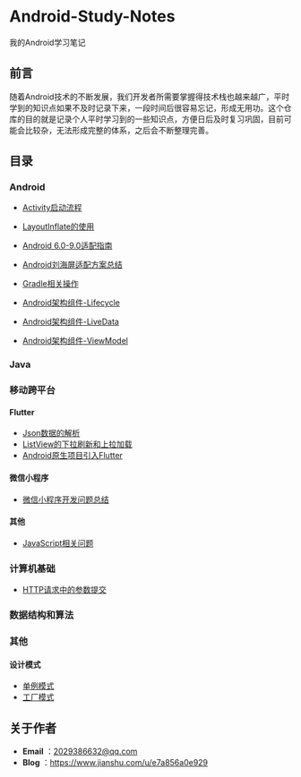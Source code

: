# Android-Study-Notes
我的Android学习笔记

## 前言

随着Android技术的不断发展，我们开发者所需要掌握得技术栈也越来越广，平时学到的知识点如果不及时记录下来，一段时间后很容易忘记，形成无用功。这个仓库的目的就是记录个人平时学习到的一些知识点，方便日后及时复习巩固，目前可能会比较杂，无法形成完整的体系，之后会不断整理完善。

## 目录

### Android

* [Activity启动流程](https://github.com/StephenZKCurry/Android-Study-Notes/blob/master/Android/Activity%E5%90%AF%E5%8A%A8%E6%B5%81%E7%A8%8B.md)


* [LayoutInflate的使用](https://github.com/StephenZKCurry/Android-Study-Notes/blob/master/Android/LayoutInflate%E7%9A%84%E4%BD%BF%E7%94%A8.md)


* [Android 6.0-9.0适配指南](https://github.com/StephenZKCurry/Android-Study-Notes/blob/master/Android/Android%206.0-9.0%E9%80%82%E9%85%8D%E6%8C%87%E5%8D%97.md)
* [Android刘海屏适配方案总结](https://www.jianshu.com/p/8ead0701d8ef)
* [Gradle相关操作](https://github.com/StephenZKCurry/Android-Study-Notes/blob/master/Android/Gradle%E7%9B%B8%E5%85%B3%E6%93%8D%E4%BD%9C.md)
* [Android架构组件-Lifecycle](https://github.com/StephenZKCurry/Android-Study-Notes/blob/master/Android/Android%E6%9E%B6%E6%9E%84%E7%BB%84%E4%BB%B6-Lifecycle.md)
* [Android架构组件-LiveData](https://github.com/StephenZKCurry/Android-Study-Notes/blob/master/Android/Android%E6%9E%B6%E6%9E%84%E7%BB%84%E4%BB%B6-LiveData.md)
* [Android架构组件-ViewModel](https://github.com/StephenZKCurry/Android-Study-Notes/blob/master/Android/Android%E6%9E%B6%E6%9E%84%E7%BB%84%E4%BB%B6-ViewModel.md)

### Java



### 移动跨平台

#### Flutter

* [Json数据的解析](https://www.jianshu.com/p/830ecb047d3d)
* [ListView的下拉刷新和上拉加载](https://www.jianshu.com/p/73a83e525743)
* [Android原生项目引入Flutter](https://www.jianshu.com/p/7b6522e3e8f1)

#### 微信小程序

* [微信小程序开发问题总结](https://github.com/StephenZKCurry/Android-Study-Notes/blob/master/%E7%A7%BB%E5%8A%A8%E8%B7%A8%E5%B9%B3%E5%8F%B0/%E5%BE%AE%E4%BF%A1%E5%B0%8F%E7%A8%8B%E5%BA%8F%E5%BC%80%E5%8F%91%E9%97%AE%E9%A2%98.md)

#### 其他

* [JavaScript相关问题](https://github.com/StephenZKCurry/Android-Study-Notes/blob/master/%E7%A7%BB%E5%8A%A8%E8%B7%A8%E5%B9%B3%E5%8F%B0/JavaScript%E7%9B%B8%E5%85%B3%E9%97%AE%E9%A2%98.md)

### 计算机基础

* [HTTP请求中的参数提交](https://www.jianshu.com/p/065fc0555056)

### 数据结构和算法



### 其他

#### 设计模式

* [单例模式](https://github.com/StephenZKCurry/Android-Study-Notes/blob/master/Java/%E8%AE%BE%E8%AE%A1%E6%A8%A1%E5%BC%8F-%E5%8D%95%E4%BE%8B%E6%A8%A1%E5%BC%8F.md)
* [工厂模式](https://github.com/StephenZKCurry/Android-Study-Notes/blob/master/Java/%E8%AE%BE%E8%AE%A1%E6%A8%A1%E5%BC%8F-%E5%B7%A5%E5%8E%82%E6%A8%A1%E5%BC%8F.md)

## 关于作者

* **Email** ：2029386632@qq.com
* **Blog** ：https://www.jianshu.com/u/e7a856a0e929
